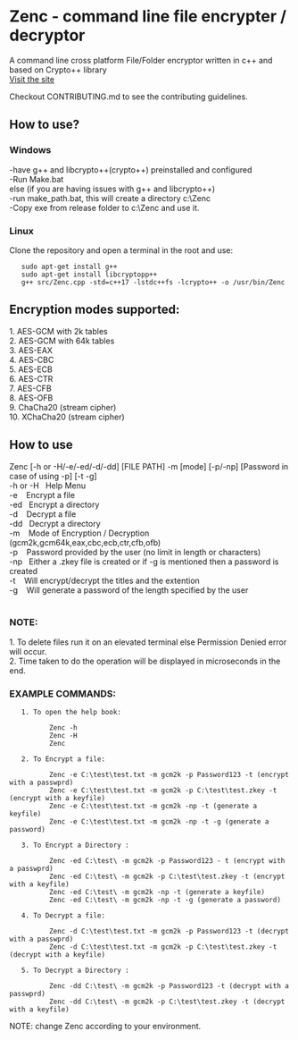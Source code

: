 <h1>Zenc - command line file encrypter / decryptor</h1>
       
A command line cross platform File/Folder encryptor written in c++ and based on Crypto++ library <br>
<a href = "https://joelkundu.github.io/Zenc/"> Visit the site </a><br>

Checkout CONTRIBUTING.md to see the contributing guidelines.

<h2>How to use?</h2>  
<h3>Windows</h3>
-have g++ and libcrypto++(crypto++) preinstalled and configured<br>
-Run Make.bat<br>
else (if you are having issues with g++ and libcrypto++)<br>
-run make_path.bat, this will create a directory c:\Zenc <br>
-Copy exe from release folder to c:\Zenc and use it.<br>

<h3>Linux</h3>
Clone the repository and open a terminal in the root and use:

       sudo apt-get install g++
       sudo apt-get install libcryptopp++
       g++ src/Zenc.cpp -std=c++17 -lstdc++fs -lcrypto++ -o /usr/bin/Zenc
 
<h2>Encryption modes supported:</h2>
1.  AES-GCM with 2k tables<br>
2.  AES-GCM with 64k tables<br>
3.  AES-EAX<br>
4.  AES-CBC<br>
5.  AES-ECB<br>
6.  AES-CTR<br>       
7.  AES-CFB<br>
8.  AES-OFB<br>
9.  ChaCha20 (stream cipher)<br>
10. XChaCha20 (stream cipher)<br>

<h2> How to use </h2>
Zenc [-h or -H/-e/-ed/-d/-dd] [FILE PATH] -m [mode] [-p/-np] [Password in case of using -p] [-t -g]<br>
-h or -H &nbsp; Help Menu<br>
-e &nbsp;&nbsp; Encrypt a file<br>
-ed&nbsp;&nbsp; Encrypt a directory<br>
-d &nbsp;&nbsp; Decrypt a file<br>
-dd&nbsp;&nbsp; Decrypt a directory<br>
-m &nbsp;&nbsp; Mode of Encryption / Decryption (gcm2k,gcm64k,eax,cbc,ecb,ctr,cfb,ofb)<br>
-p &nbsp;&nbsp; Password provided by the user (no limit in length or characters)<br>
-np&nbsp;&nbsp; Either a .zkey file is created or if -g is mentioned then a password is created<br>
-t &nbsp;&nbsp; Will encrypt/decrypt the titles and the extention<br>
-g &nbsp;&nbsp; Will generate a password of the length specified by the user<br> 
<br>

<h3>NOTE:</h3>
1. To delete files run it on an elevated terminal else Permission Denied error will occur. <br>
2. Time taken to do the operation will be displayed in microseconds in the end.

<h3>EXAMPLE COMMANDS:</h3>

       1. To open the help book:

              Zenc -h
              Zenc -H
              Zenc

       2. To Encrypt a file: 

              Zenc -e C:\test\test.txt -m gcm2k -p Password123 -t (encrypt with a passwprd)     
              Zenc -e C:\test\test.txt -m gcm2k -p C:\test\test.zkey -t (encrypt with a keyfile)   
              Zenc -e C:\test\test.txt -m gcm2k -np -t (generate a keyfile)
              Zenc -e C:\test\test.txt -m gcm2k -np -t -g (generate a password)

       3. To Encrypt a Directory : 

              Zenc -ed C:\test\ -m gcm2k -p Password123 - t (encrypt with a passwprd)
              Zenc -ed C:\test\ -m gcm2k -p C:\test\test.zkey -t (encrypt with a keyfile)
              Zenc -ed C:\test\ -m gcm2k -np -t (generate a keyfile)
              Zenc -ed C:\test\ -m gcm2k -np -t -g (generate a password)

       4. To Decrypt a file: 

              Zenc -d C:\test\test.txt -m gcm2k -p Password123 -t (decrypt with a passwprd)
              Zenc -d C:\test\test.txt -m gcm2k -p C:\test\test.zkey -t (decrypt with a keyfile)

       5. To Decrypt a Directory : 

              Zenc -dd C:\test\ -m gcm2k -p Password123 -t (decrypt with a passwprd)
              Zenc -dd C:\test\ -m gcm2k -p C:\test\test.zkey -t (decrypt with a keyfile)
       
NOTE: change Zenc according to your environment.       


